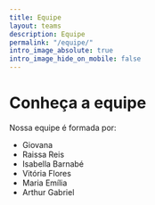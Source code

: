 ```yaml
---
title: Equipe
layout: teams
description: Equipe
permalink: "/equipe/"
intro_image_absolute: true
intro_image_hide_on_mobile: false
---
```


# Conheça a equipe

Nossa equipe é formada por:
- Giovana
- Raissa Reis
- Isabella Barnabé
- Vitória Flores
- Maria Emília
- Arthur Gabriel
